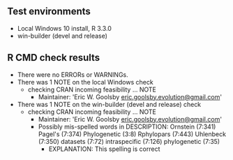 ## Test environments
* Local Windows 10 install, R 3.3.0
* win-builder (devel and release)

## R CMD check results
* There were no ERRORs or WARNINGs. 
* There was 1 NOTE on the local Windows check
    * checking CRAN incoming feasibility ... NOTE
        * Maintainer: 'Eric W. Goolsby <eric.goolsby.evolution@gmail.com>'
* There was 1 NOTE on the win-builder (devel and release) check
    * checking CRAN incoming feasibility ... NOTE
        * Maintainer: 'Eric W. Goolsby <eric.goolsby.evolution@gmail.com>'
        * Possibly mis-spelled words in DESCRIPTION:
          Ornstein (7:341)
          Pagel's (7:374)
          Phylogenetic (3:8)
          Rphylopars (7:443)
          Uhlenbeck (7:350)
          datasets (7:72)
          intraspecific (7:126)
          phylogenetic (7:35)
            * EXPLANATION: This spelling is correct